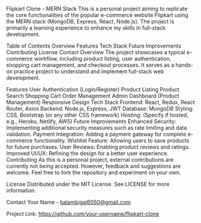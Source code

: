 
Flipkart Clone - MERN Stack
This is a personal project aiming to replicate the core functionalities of the popular e-commerce website Flipkart using the MERN stack (MongoDB, Express, React, Node.js). The project is primarily a learning experience to enhance my skills in full-stack development.

Table of Contents
Overview
Features
Tech Stack
Future Improvements
Contributing
License
Contact
Overview
The project showcases a typical e-commerce workflow, including product listing, user authentication, shopping cart management, and checkout processes. It serves as a hands-on practice project to understand and implement full-stack web development.

Features
User Authentication (Login/Register)
Product Listing
Product Search
Shopping Cart
Order Management
Admin Dashboard (Product Management)
Responsive Design
Tech Stack
Frontend: React, Redux, React Router, Axios
Backend: Node.js, Express, JWT
Database: MongoDB
Styling: CSS, Bootstrap (or any other CSS framework)
Hosting: (Specify if hosted, e.g., Heroku, Netlify, AWS)
Future Improvements
Enhanced Security: Implementing additional security measures such as rate limiting and data validation.
Payment Integration: Adding a payment gateway for complete e-commerce functionality.
Wishlist Feature: Allowing users to save products for future purchases.
User Reviews: Enabling product reviews and ratings.
Improved UI/UX: Refining the design for a better user experience.
Contributing
As this is a personal project, external contributions are currently not being accepted. However, feedback and suggestions are welcome. Feel free to fork the repository and experiment on your own.

License
Distributed under the MIT License. See LICENSE for more information.

Contact
Your Name - balambigai6050@gmail.com

Project Link: https://github.com/your-username/flipkart-clone
